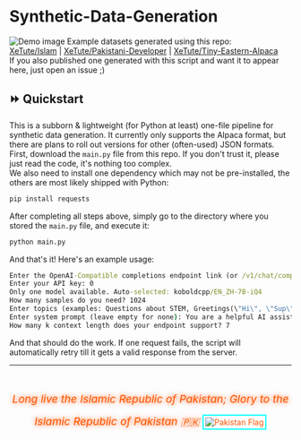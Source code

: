 # Synthetic-Data-Generation
![Demo image](https://github.com/user-attachments/assets/34a29127-00ad-4e9c-9298-16200a990eeb)
Example datasets generated using this repo:  
[XeTute/Islam](https://huggingface.co/datasets/XeTute/Islam) | [XeTute/Pakistani-Developer](https://huggingface.co/datasets/XeTute/Pakistani-Developer) | [XeTute/Tiny-Eastern-Alpaca](https://huggingface.co/datasets/XeTute/Tiny-Eastern-Alpaca)  
If you also published one generated with this script and want it to appear here, just open an issue ;)

## ⏩ Quickstart
This is a subborn & lightweight (for Python at least) one-file pipeline for synthetic data generation. It currently only supports the Alpaca format, but there are plans to roll out versions for other (often-used) JSON formats.  
First, download the `main.py` file from this repo. If you don't trust it, please just read the code, it's nothing too complex.  
We also need to install one dependency which may not be pre-installed, the others are most likely shipped with Python:  
```cmd
pip install requests
```
After completing all steps above, simply go to the directory where you stored the `main.py` file, and execute it:
```cmd
python main.py
```
And that's it! Here's an example usage:
```cmd
Enter the OpenAI-Compatible completions endpoint link (or /v1/chat/completions/-compatible): https://ai.xetute.com/v1/chat/completions
Enter your API key: 0
Only one model available. Auto-selected: koboldcpp/EN_ZH-7B-iQ4
How many samples do you need? 1024
Enter topics (examples: Questions about STEM, Greetings(\"Hi\", \"Sup\"), et cetera): Questions about the Islamic Republic of Pakistan, STEM questions, advanced maths problem questions, Islam
Enter system prompt (leave empty for none): You are a helpful AI assistant.
How many k context length does your endpoint support? 7
```
And that should do the work. If one request fails, the script will automatically retry till it gets a valid response from the server.  

---

<footer style="margin-top: 3rem; text-align: center; color: #ff5500; max-height: fit-content;">
  <em style="font-size: 1.2rem; text-shadow: 0 0 8px #ff5500;">
    Long live the Islamic Republic of Pakistan; Glory to the Islamic Republic of Pakistan 🇵🇰
  </em>
  <img src="https://upload.wikimedia.org/wikipedia/commons/3/32/Flag_of_Pakistan.svg" alt="Pakistan Flag" style="margin-top: 1rem; border: 2px solid #00ffff; padding: 3px;">
</footer>
